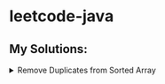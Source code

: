 # leetcode-java
## My Solutions:
<details><summary>Remove Duplicates from Sorted Array</summary>

   ![Альтернативный текст](https://github.com/EvgeniyEkimenko/leetcode-java/blob/master/docs/RemoveDuplicatesFromSortedArray.png)

</details>


